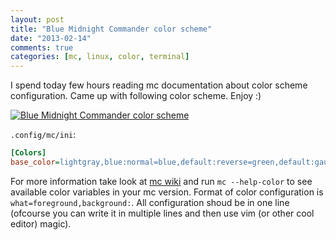 ```yaml
---
layout: post
title: "Blue Midnight Commander color scheme"
date: "2013-02-14"
comments: true
categories: [mc, linux, color, terminal]
---
```

I spend today few hours reading mc documentation about color scheme configuration. Came up with following color scheme. Enjoy :)

[![Blue Midnight Commander color scheme](https://dl.dropbox.com/u/4109351/octopress/midnight-commander-theme/theme.png)](https://raw.github.com/Gonzih/dotfiles/a43c06d7cd12f3e1e06f3efe655e082e4dc78012/.config/mc/theme.png)


`.config/mc/ini`:
```ini
[Colors]
base_color=lightgray,blue:normal=blue,default:reverse=green,default:gauge=gray,lightgray:selected=white,blue:marked=yellow,default:markselect=yellow,default:directory=brightblue,default:executable=brightgreen,default:link=cyan,default:device=brightmagenta,default:core=red,default:special=lightgray,default:dnormal=lightgray,blue:dfocus=lightgray,black:dhotnormal=yellow,blue:dhotfocus=yellow,black:menunormal=lightgray,blue:menuhot=yellow,blue:menusel=lightgray,black:menuhotsel=yellow,black:menuinactive=lightgray,gray:errors=lightgray,red:errdhotnormal=yellow,red:errdhotfocus=yellow,lightgray:input=lightblue,gray:inputunchanged=blue,gray:inputmark=white,blue:bbarhotkey=white,black:bbarbutton=lightgray,blue:viewbold=lightgray,default:viewunderline=lightblue,default:viewselected=lightgray,grey:helpnormal=lightgray,default:helpitalic=lightblue,default:helpbold=lightgray,default:helplink=green,default:helpslink=lighgreen,defalt:
```

For more information take look at [mc wiki](http://www.midnight-commander.org/wiki/doc/common/skins) and run `mc --help-color` to see available color variables in your mc version.
Format of color configuration is `what=foreground,background:`. All configuration shoud be in one line (ofcourse you can write it in multiple lines and then use vim (or other cool editor) magic).
<!--more-->

